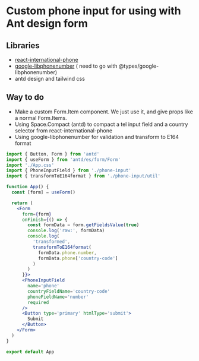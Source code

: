 # Custom phone input for using with Ant design form

## Libraries

- [react-international-phone](https://react-international-phone.vercel.app/)
- [google-libphonenumber](https://github.com/ruimarinho/google-libphonenumber) ( need to go with @types/google-libphonenumber)
- antd design and tailwind css

## Way to do

- Make a custom Form.Item component. We just use it, and give props like a normal Form.Items.
- Using Space.Compact (antd) to  compact a tel input field and  a country selector from react-international-phone
- Using google-libphonenumber  for validation and transform to E164 format

```jsx
import { Button, Form } from 'antd'
import { useForm } from 'antd/es/form/Form'
import './App.css'
import { PhoneInputField } from './phone-input'
import { transformToE164format } from './phone-input/util'

function App() {
  const [form] = useForm()

  return (
    <Form
      form={form}
      onFinish={() => {
        const formData = form.getFieldsValue(true)
        console.log('raw:', formData)
        console.log(
          'transformed',
          transformToE164format(
            formData.phone.number,
            formData.phone['country-code']
          )
        )
      }}>
      <PhoneInputField
        name='phone'
        countryFieldName='country-code'
        phoneFieldName='number'
        required
      />
      <Button type='primary' htmlType='submit'>
        Submit
      </Button>
    </Form>
  )
}

export default App
```
